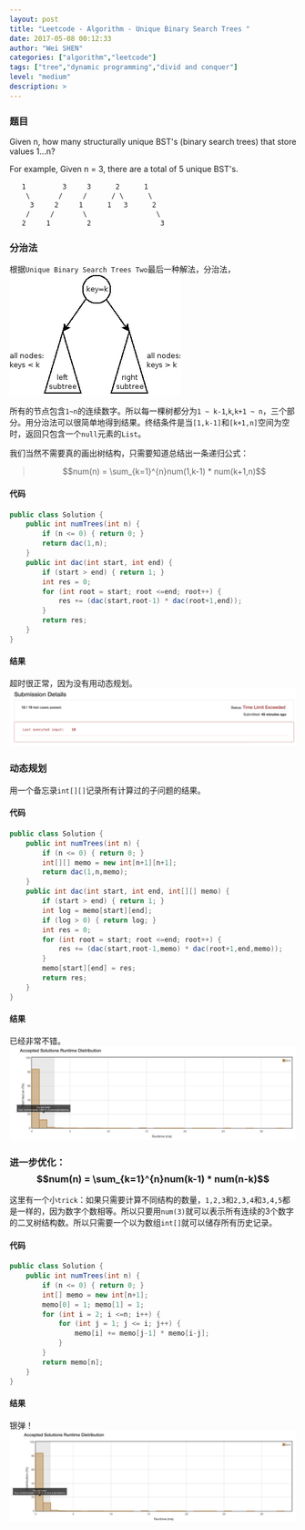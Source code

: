 ```yaml
---
layout: post
title: "Leetcode - Algorithm - Unique Binary Search Trees "
date: 2017-05-08 00:12:33
author: "Wei SHEN"
categories: ["algorithm","leetcode"]
tags: ["tree","dynamic programming","divid and conquer"]
level: "medium"
description: >
---
```


### 题目
Given n, how many structurally unique BST's (binary search trees) that store values 1...n?

For example,
Given n = 3, there are a total of 5 unique BST's.
```
   1         3     3      2      1
    \       /     /      / \      \
     3     2     1      1   3      2
    /     /       \                 \
   2     1         2                 3
```

### 分治法
根据`Unique Binary Search Trees Two`最后一种解法，分治法，
![unique-binary-search-trees-two-bst](/images/leetcode/unique-binary-search-trees-two-bst.png)

所有的节点包含`1~n`的连续数字。所以每一棵树都分为`1 ~ k-1`,`k`,`k+1 ~ n`，三个部分。用分治法可以很简单地得到结果。终结条件是当`[1,k-1]`和`[k+1,n]`空间为空时，返回只包含一个`null`元素的`List`。

我们当然不需要真的画出树结构，只需要知道总结出一条递归公式：

> $$num(n) = \sum_{k=1}^{n}num(1,k-1) * num(k+1,n)$$

#### 代码
```java
public class Solution {
    public int numTrees(int n) {
        if (n <= 0) { return 0; }
        return dac(1,n);
    }
    public int dac(int start, int end) {
        if (start > end) { return 1; }
        int res = 0;
        for (int root = start; root <=end; root++) {
            res += (dac(start,root-1) * dac(root+1,end));
        }
        return res;
    }
}
```

#### 结果
超时很正常，因为没有用动态规划。
![unique-binary-search-trees-1](/images/leetcode/unique-binary-search-trees-1.png)


### 动态规划
用一个备忘录`int[][]`记录所有计算过的子问题的结果。

#### 代码
```java
public class Solution {
    public int numTrees(int n) {
        if (n <= 0) { return 0; }
        int[][] memo = new int[n+1][n+1];
        return dac(1,n,memo);
    }
    public int dac(int start, int end, int[][] memo) {
        if (start > end) { return 1; }
        int log = memo[start][end];
        if (log > 0) { return log; }
        int res = 0;
        for (int root = start; root <=end; root++) {
            res += (dac(start,root-1,memo) * dac(root+1,end,memo));
        }
        memo[start][end] = res;
        return res;
    }
}
```

#### 结果
已经非常不错。
![unique-binary-search-trees-2](/images/leetcode/unique-binary-search-trees-2.png)


### 进一步优化： $$num(n) = \sum_{k=1}^{n}num(k-1) * num(n-k)$$
这里有一个小`trick`：如果只需要计算不同结构的数量，`1,2,3`和`2,3,4`和`3,4,5`都是一样的，因为数字个数相等。所以只要用`num(3)`就可以表示所有连续的3个数字的二叉树结构数。所以只需要一个以为数组`int[]`就可以储存所有历史记录。

#### 代码
```java
public class Solution {
    public int numTrees(int n) {
        if (n <= 0) { return 0; }
        int[] memo = new int[n+1];
        memo[0] = 1; memo[1] = 1;
        for (int i = 2; i <=n; i++) {
            for (int j = 1; j <= i; j++) {
                memo[i] += memo[j-1] * memo[i-j];
            }
        }
        return memo[n];
    }
}
```

#### 结果
银弹！
![unique-binary-search-trees-3](/images/leetcode/unique-binary-search-trees-3.png)
